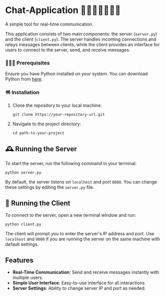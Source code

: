 # Chat-Application 🌳👩🏻‍🏫🫧🍓🛝
A simple tool for real-time communication.

This application consists of two main components: the server (`server.py`) and the client (`client.py`). The server handles incoming connections and relays messages between clients, while the client provides an interface for users to connect to the server, send, and receive messages.

### 🏊🏻‍♀️ Prerequisites 

Ensure you have Python installed on your system. You can download Python from [here](https://www.python.org/downloads/).

### 🪅 Installation

1. Clone the repository to your local machine:
   ```
   git clone https://your-repository-url.git
   ```
2. Navigate to the project directory:
   ```
   cd path-to-your-project
   ```

## 🕰️ Running the Server

To start the server, run the following command in your terminal:

```
python server.py
```

By default, the server listens on `localhost` and port `8080`. You can change these settings by editing the `server.py` file.

## 🍶 Running the Client

To connect to the server, open a new terminal window and run:

```
python client.py
```

The client will prompt you to enter the server's IP address and port. Use `localhost` and `8080` if you are running the server on the same machine with default settings.

## Features

- **Real-Time Communication**: Send and receive messages instantly with multiple users.
- **Simple User Interface**: Easy-to-use interface for all interactions.
- **Server Settings**: Ability to change server IP and port as needed.
